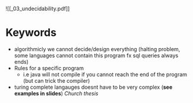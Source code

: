 ![[_03_undecidability.pdf]]

# Keywords
* algorithmicly we cannot decide/design everything (halting problem, some languages cannot contain this program fx sql queries always ends)
* Rules for a specific program
	* i.e java will not compile if you cannot reach the end of the program (but can trick the compiler)
* turing complete langauges doesnt have to be very complex (**see examples in slides**) _Church thesis_








